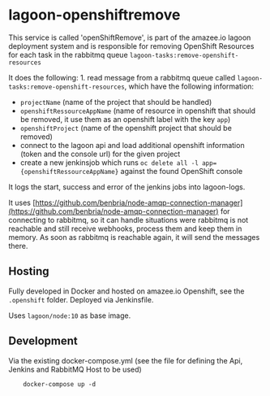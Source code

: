 # lagoon-openshiftremove

This service is called 'openShiftRemove', is part of the amazee.io lagoon deployment system and is responsible for removing OpenShift Resources for each task in the rabbitmq queue `lagoon-tasks:remove-openshift-resources`

It does the following: 1. read message from a rabbitmq queue called `lagoon-tasks:remove-openshift-resources`, which have the following information:

* `projectName` \(name of the project that should be handled\)
* `openshiftRessourceAppName` \(name of resource in openshift that should be removed, it use them as an openshift label with the key `app`\)
* `openshiftProject` \(name of the openshift project that should be removed\)
* connect to the lagoon api and load additional openshift information \(token and the console url\) for the given project
* create a new jenkinsjob which runs `oc delete all -l app={openshiftRessourceAppName}` against the found OpenShift console

It logs the start, success and error of the jenkins jobs into lagoon-logs.

It uses [https://github.com/benbria/node-amqp-connection-manager](https://github.com/benbria/node-amqp-connection-manager) for connecting to rabbitmq, so it can handle situations were rabbitmq is not reachable and still receive webhooks, process them and keep them in memory. As soon as rabbitmq is reachable again, it will send the messages there.

## Hosting

Fully developed in Docker and hosted on amazee.io Openshift, see the `.openshift` folder. Deployed via Jenkinsfile.

Uses `lagoon/node:10` as base image.

## Development

Via the existing docker-compose.yml \(see the file for defining the Api, Jenkins and RabbitMQ Host to be used\)

```text
    docker-compose up -d
```


